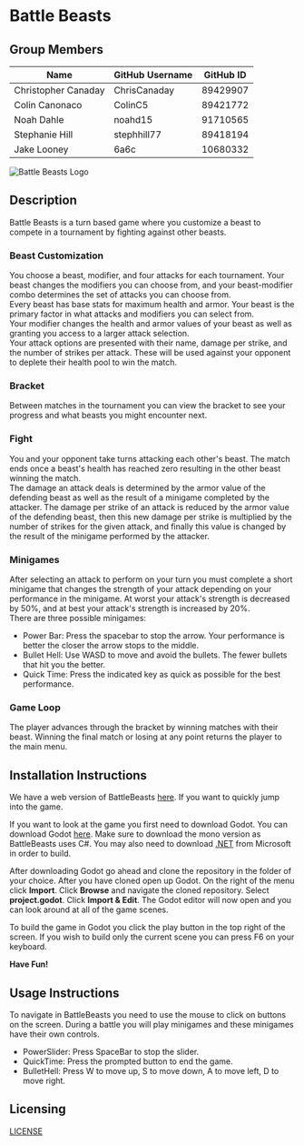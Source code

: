 # Battle Beasts

## Group Members

| Name | GitHub Username | GitHub ID |
| ---- | --------------- | --------- |
| Christopher Canaday | ChrisCanaday | 89429907 |
| Colin Canonaco | ColinC5 | 89421772 |
| Noah Dahle | noahd15 | 91710565 |
| Stephanie Hill | stephhill77 | 89418194 |
| Jake Looney | 6a6c | 10680332 |

![Battle Beasts Logo](https://github.com/utk-cs340-fall22/BattleBeasts/blob/main/Assets/Logo.png)

## Description

Battle Beasts is a turn based game where you customize a beast to compete in a tournament by fighting against other beasts.

### **Beast Customization**
You choose a beast, modifier, and four attacks for each tournament. Your beast changes the modifiers you can choose from, and your beast-modifier combo determines the set of attacks you can choose from.  
Every beast has base stats for maximum health and armor. Your beast is the primary factor in what attacks and modifiers you can select from.  
Your modifier changes the health and armor values of your beast as well as granting you access to a larger attack selection.  
Your attack options are presented with their name, damage per strike, and the number of strikes per attack. These will be used against your opponent to deplete their health pool to win the match.

### **Bracket**
Between matches in the tournament you can view the bracket to see your progress and what beasts you might encounter next.

### **Fight**
You and your opponent take turns attacking each other's beast. The match ends once a beast's health has reached zero resulting in the other beast winning the match.  
The damage an attack deals is determined by the armor value of the defending beast as well as the result of a minigame completed by the attacker. The damage per strike of an attack is reduced by the armor value of the defending beast, then this new damage per strike is multiplied by the number of strikes for the given attack, and finally this value is changed by the result of the minigame performed by the attacker.

### **Minigames**
After selecting an attack to perform on your turn you must complete a short minigame that changes the strength of your attack depending on your performance in the minigame. At worst your attack's strength is decreased by 50%, and at best your attack's strength is increased by 20%.  
There are three possible minigames:
- Power Bar: Press the spacebar to stop the arrow. Your performance is better the closer the arrow stops to the middle.
- Bullet Hell: Use WASD to move and avoid the bullets. The fewer bullets that hit you the better.
- Quick Time: Press the indicated key as quick as possible for the best performance.

### **Game Loop**
The player advances through the bracket by winning matches with their beast.
Winning the final match or losing at any point returns the player to the main menu.

## Installation Instructions
We have a web version of BattleBeasts [here](https://chriscanaday.github.io/battlebeastsonline/). If you want to quickly jump into the game.

If you want to look at the game you first need to download Godot.
You can download Godot [here](https://godotengine.org/download). Make sure to download the mono version as BattleBeasts uses C#.
You may also need to download [.NET](https://dotnet.microsoft.com/en-us/download) from Microsoft in order to build.

After downloading Godot go ahead and clone the repository in the folder of your choice. After you have cloned open up Godot. On the right of the menu click **Import**. Click **Browse** and navigate the cloned repository. Select **project.godot**. Click **Import & Edit**. The Godot editor will now open and you can look around at all of the game scenes.

To build the game in Godot you click the play button in the top right of the screen. If you wish to build only the current scene you can press F6 on your keyboard.

**Have Fun!**

## Usage Instructions
To navigate in BattleBeasts you need to use the mouse to click on buttons on the screen. During a battle you will play minigames and these minigames have their own controls.

* PowerSlider: Press SpaceBar to stop the slider.
* QuickTime: Press the prompted button to end the game.
* BulletHell: Press W to move up, S to move down, A to move left, D to move right.

## Licensing
[LICENSE](https://github.com/utk-cs340-fall22/BattleBeasts/blob/main/LICENSE)
